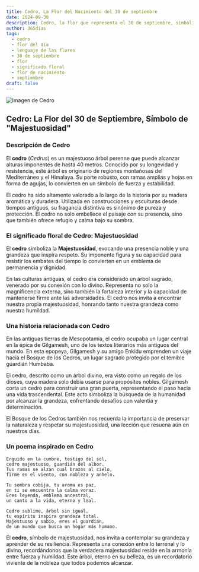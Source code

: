 ```yaml
---
title: Cedro, La Flor del Nacimiento del 30 de septiembre
date: 2024-09-30
description: Cedro, la flor que representa el 30 de septiembre, simboliza Majestuosidad. Descubre su fascinante historia, significado en el lenguaje de las flores y una poesía que celebra su belleza.
author: 365días
tags:
  - cedro
  - flor del día
  - lenguaje de las flores
  - 30 de septiembre
  - flor
  - significado floral
  - flor de nacimiento
  - septiembre
draft: false
---
```


![Imagen de Cedro](https://cdn.pixabay.com/photo/2016/06/19/20/56/cedar-balance-sheet-1467608_1280.jpg#center)


## Cedro: La Flor del 30 de Septiembre, Símbolo de "Majestuosidad"

### Descripción de Cedro

El **cedro** (_Cedrus_) es un majestuoso árbol perenne que puede alcanzar alturas imponentes de hasta 40 metros. Conocido por su longevidad y resistencia, este árbol es originario de regiones montañosas del Mediterráneo y el Himalaya. Su porte robusto, con ramas amplias y hojas en forma de agujas, lo convierten en un símbolo de fuerza y estabilidad.

El cedro ha sido altamente valorado a lo largo de la historia por su madera aromática y duradera. Utilizada en construcciones y esculturas desde tiempos antiguos, su fragancia distintiva es sinónimo de pureza y protección. El cedro no solo embellece el paisaje con su presencia, sino que también ofrece refugio y calma bajo su sombra.

### El significado floral de Cedro: Majestuosidad

El **cedro** simboliza la **Majestuosidad**, evocando una presencia noble y una grandeza que inspira respeto. Su imponente figura y su capacidad para resistir los embates del tiempo lo convierten en un emblema de permanencia y dignidad.

En las culturas antiguas, el cedro era considerado un árbol sagrado, venerado por su conexión con lo divino. Representa no solo la magnificencia externa, sino también la fortaleza interior y la capacidad de mantenerse firme ante las adversidades. El cedro nos invita a encontrar nuestra propia majestuosidad, honrando tanto nuestra grandeza como nuestra humildad.

### Una historia relacionada con Cedro

En las antiguas tierras de Mesopotamia, el cedro ocupaba un lugar central en la épica de Gilgamesh, uno de los textos literarios más antiguos del mundo. En esta epopeya, Gilgamesh y su amigo Enkidu emprenden un viaje hacia el Bosque de los Cedros, un lugar sagrado protegido por el temible guardián Humbaba.

El cedro, descrito como un árbol divino, era visto como un regalo de los dioses, cuya madera solo debía usarse para propósitos nobles. Gilgamesh corta un cedro para construir una gran puerta, representando el paso hacia una vida trascendental. Este acto simboliza la búsqueda de la humanidad por alcanzar la grandeza, enfrentando desafíos con valentía y determinación.

El Bosque de los Cedros también nos recuerda la importancia de preservar la naturaleza y respetar su majestuosidad, una lección que resuena aún en nuestros días.

### Un poema inspirado en Cedro

```
Erguido en la cumbre, testigo del sol,  
cedro majestuoso, guardián del albor.  
Tus ramas se alzan cual brazos al cielo,  
firme en el viento, con nobleza y anhelo.

Tu sombra cobija, tu aroma es paz,  
en ti se encuentra la calma voraz.  
Eres leyenda, emblema ancestral,  
un canto a la vida, eterno y leal.

Cedro sublime, árbol sin igual,  
tu espíritu inspira grandeza total.  
Majestuoso y sabio, eres el guardián,  
de un mundo que busca un hogar más humano.
```

El **cedro**, símbolo de majestuosidad, nos invita a contemplar su grandeza y aprender de su resiliencia. Representa una conexión entre lo terrenal y lo divino, recordándonos que la verdadera majestuosidad reside en la armonía entre fuerza y humildad. Este árbol, eterno en su belleza, es un recordatorio viviente de la nobleza que todos podemos alcanzar.
